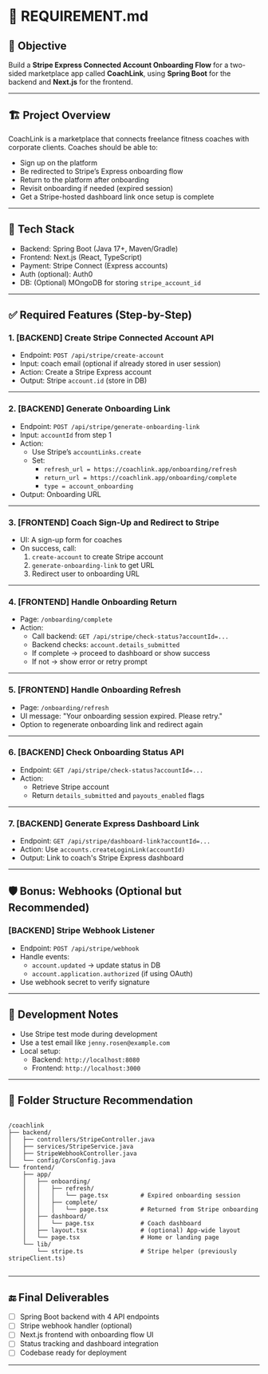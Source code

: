 # 📄 REQUIREMENT.md

## 🧠 Objective
Build a **Stripe Express Connected Account Onboarding Flow** for a two-sided marketplace app called **CoachLink**, using **Spring Boot** for the backend and **Next.js** for the frontend.

---

## 🏗️ Project Overview

CoachLink is a marketplace that connects freelance fitness coaches with corporate clients. Coaches should be able to:
- Sign up on the platform
- Be redirected to Stripe’s Express onboarding flow
- Return to the platform after onboarding
- Revisit onboarding if needed (expired session)
- Get a Stripe-hosted dashboard link once setup is complete

---

## 🧱 Tech Stack

- Backend: Spring Boot (Java 17+, Maven/Gradle)
- Frontend: Next.js (React, TypeScript)
- Payment: Stripe Connect (Express accounts)
- Auth (optional): Auth0
- DB: (Optional) MOngoDB for storing `stripe_account_id`

---

## ✅ Required Features (Step-by-Step)

### 1. [BACKEND] Create Stripe Connected Account API
- Endpoint: `POST /api/stripe/create-account`
- Input: coach email (optional if already stored in user session)
- Action: Create a Stripe Express account
- Output: Stripe `account.id` (store in DB)

---

### 2. [BACKEND] Generate Onboarding Link
- Endpoint: `POST /api/stripe/generate-onboarding-link`
- Input: `accountId` from step 1
- Action:
  - Use Stripe’s `accountLinks.create`
  - Set:
    - `refresh_url = https://coachlink.app/onboarding/refresh`
    - `return_url = https://coachlink.app/onboarding/complete`
    - `type = account_onboarding`
- Output: Onboarding URL

---

### 3. [FRONTEND] Coach Sign-Up and Redirect to Stripe
- UI: A sign-up form for coaches
- On success, call:
  1. `create-account` to create Stripe account
  2. `generate-onboarding-link` to get URL
  3. Redirect user to onboarding URL

---

### 4. [FRONTEND] Handle Onboarding Return
- Page: `/onboarding/complete`
- Action:
  - Call backend: `GET /api/stripe/check-status?accountId=...`
  - Backend checks: `account.details_submitted`
  - If complete → proceed to dashboard or show success
  - If not → show error or retry prompt

---

### 5. [FRONTEND] Handle Onboarding Refresh
- Page: `/onboarding/refresh`
- UI message: "Your onboarding session expired. Please retry."
- Option to regenerate onboarding link and redirect again

---

### 6. [BACKEND] Check Onboarding Status API
- Endpoint: `GET /api/stripe/check-status?accountId=...`
- Action:
  - Retrieve Stripe account
  - Return `details_submitted` and `payouts_enabled` flags

---

### 7. [BACKEND] Generate Express Dashboard Link
- Endpoint: `GET /api/stripe/dashboard-link?accountId=...`
- Action: Use `accounts.createLoginLink(accountId)`
- Output: Link to coach's Stripe Express dashboard

---

## 🛡️ Bonus: Webhooks (Optional but Recommended)

### [BACKEND] Stripe Webhook Listener
- Endpoint: `POST /api/stripe/webhook`
- Handle events:
  - `account.updated` → update status in DB
  - `account.application.authorized` (if using OAuth)
- Use webhook secret to verify signature

---

## 🧪 Development Notes

- Use Stripe test mode during development
- Use a test email like `jenny.rosen@example.com`
- Local setup:
  - Backend: `http://localhost:8080`
  - Frontend: `http://localhost:3000`

---

## 📁 Folder Structure Recommendation

```

/coachlink
├── backend/
│   ├── controllers/StripeController.java
│   ├── services/StripeService.java
│   ├── StripeWebhookController.java
│   └── config/CorsConfig.java
└── frontend/
    ├── app/
    │   ├── onboarding/
    │   │   ├── refresh/
    │   │   │   └── page.tsx         # Expired onboarding session
    │   │   ├── complete/
    │   │   │   └── page.tsx         # Returned from Stripe onboarding
    │   ├── dashboard/
    │   │   └── page.tsx             # Coach dashboard
    │   ├── layout.tsx               # (optional) App-wide layout
    │   └── page.tsx                 # Home or landing page
    └── lib/
        └── stripe.ts                # Stripe helper (previously stripeClient.ts)


```

---

## 🔚 Final Deliverables

- [ ] Spring Boot backend with 4 API endpoints
- [ ] Stripe webhook handler (optional)
- [ ] Next.js frontend with onboarding flow UI
- [ ] Status tracking and dashboard integration
- [ ] Codebase ready for deployment

---